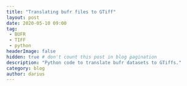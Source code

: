 ```yaml
---
title: "Translating bufr files to GTiff"
layout: post
date: 2020-05-10 09:00
tag: 
 - BUFR
 - TIFF
 - python
headerImage: false
hidden: true # don't count this post in blog pagination
description: "Python code to translate bufr datasets to GTiffs."
category: blog
author: darius
---
```


